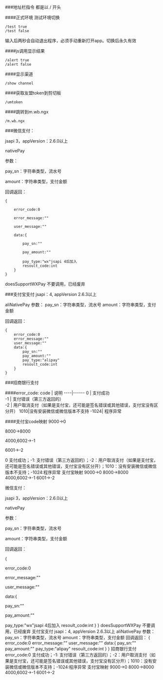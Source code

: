 ###地址栏指令
都是以 / 开头


####正式环境 测试环境切换

	/test true  
	/test false
输入后两秒会自动退出程序，必须手动重新打开app。切换后永久有效

####js调用显示结果

	/alert true
	/alert false
	
####显示渠道

	/show channel
	
####获取友盟token到剪切板

	/umtoken
	
####跳转到m.wb.ngx

	/m.wb.ngx
	




###微信支付：

jsapi 3，appVersion：2.6.0以上

nativePay

参数：

pay_sn：字符串类型，流水号

amount：字符串类型，支付金额

回调返回：

	{

		error_code:0

		error_message:""

		user_message:""

		data:{

			pay_sn:""

			pay_amount:""

			pay_type:"wx"jsapi 4后加入 
			resoult_code:int 
		} 
	} 
		
		
doesSupportWXPay 不要调用，已经废弃 

###支付宝支付 
jsapi：4, appVersion 2.6.3以上 

aliNativePay 参数： pay_sn：字符串类型，流水号 amount：字符串类型，支付金额 

回调返回： 

	{ 
		error_code:0 
		error_message:"" 
		user_message:"" 
		data:{ 
			pay_sn:"" 
			pay_amount:""
			pay_type:"alipay" 
			resoult_code:int 
		} 
	} 
	
	
###招商银行支付
 
	
####error_code:
code | 说明 
----|------
0 | 支付成功  
-1 | 支付错误（第三方返回的）  
-2 | 用户取消支付（如果是支付宝，还可能是签名错误或其他错误，支付宝没有区分开）
1010|没有安装微信或微信版本不支持
-1024|  程序异常

####支付宝code映射
9000→0

8000→8000

4000,6002→-1

6001→-2



0 支付成功；-1: 支付错误（第三方返回的）；-2：用户取消支付（如果是支付宝，还可能是签名错误或其他错误，支付宝没有区分开）；1010：没有安装微信或微信版本不支持；-1024:程序异常 支付宝映射
9000→0 8000→8000 4000,6002→-1 6001→-2





微信支付：

jsapi 3，appVersion：2.6.0以上

nativePay

参数：

pay_sn：字符串类型，流水号

amount：字符串类型，支付金额

回调返回：

{

error_code:0

error_message:""

user_message:""

data:{

pay_sn:""

pay_amount:""

pay_type:"wx"jsapi 4后加入 resoult_code:int } } doesSupportWXPay 不要调用，已经废弃 支付宝支付 jsapi：4, appVersion 2.6.3以上 aliNativePay 参数： pay_sn：字符串类型，流水号 amount：字符串类型，支付金额 回调返回： { error_code:0 error_message:"" user_message:"" data:{ pay_sn:"" pay_amount:"" pay_type:"alipay" resoult_code:int } } 招商银行支付 error_code:0 支付成功；-1: 支付错误（第三方返回的）；-2：用户取消支付（如果是支付宝，还可能是签名错误或其他错误，支付宝没有区分开）；1010：没有安装微信或微信版本不支持；-1024:程序异常 支付宝映射
9000→0 8000→8000 4000,6002→-1 6001→-2